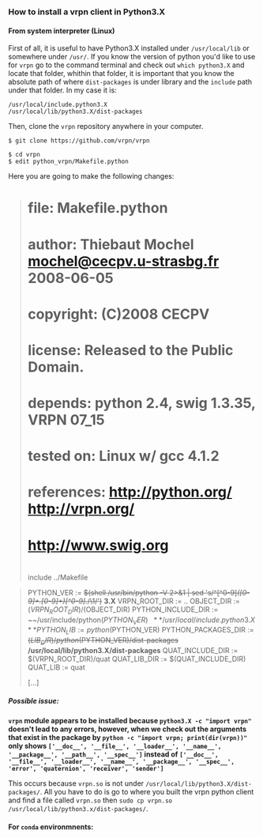 ### How to install a vrpn client in Python3.X

#### From system interpreter (Linux)

First of all, it is useful to have Python3.X installed under `/usr/local/lib` or somewhere under `/usr/`. If you know the version of python you'd like to use for `vrpn` go to the command terminal and check out `which python3.X` and locate that folder, whithin that folder,  it is important that you know the absolute path of where `dist-packages` is under library and the `include` path under that folder. In my case it is: 

```
/usr/local/include.python3.X
/usr/local/lib/python3.X/dist-packages
```

Then, clone the `vrpn` repository anywhere in your computer. 

```
$ git clone https://github.com/vrpn/vrpn
```

```
$ cd vrpn
$ edit python_vrpn/Makefile.python
```

Here you are going to make the following changes: 


> # file:	Makefile.python
> # author:	Thiebaut Mochel mochel@cecpv.u-strasbg.fr 2008-06-05
> # copyright:	(C)2008  CECPV
> # license:	Released to the Public Domain.
> # depends:	python 2.4, swig 1.3.35, VRPN 07_15
> # tested on:	Linux w/ gcc 4.1.2
> # references:  http://python.org/ http://vrpn.org/
> #              http://www.swig.org
> #
> 
> include ../Makefile

> PYTHON_VER := ~~$(shell /usr/bin/python -V 2>&1 | sed 's/^[^0-9]*\([0-9]\+.[0-9]\+\)[^0-9].*/\1/')~~ **3.X**
> VRPN_ROOT_DIR := ..
> OBJECT_DIR := $(VRPN_ROOT_DIR)/$(OBJECT_DIR)
> PYTHON_INCLUDE_DIR := ~~/usr/include/python$(PYTHON_VER)~~ **/usr/local/include.python3.X**
> PYTHON_LIB := python$(PYTHON_VER)
> PYTHON_PACKAGES_DIR := ~~$(LIB_DIR)/python$(PYTHON_VER)/dist-packages~~ **/usr/local/lib/python3.X/dist-packages**
> QUAT_INCLUDE_DIR := $(VRPN_ROOT_DIR)/quat
> QUAT_LIB_DIR := $(QUAT_INCLUDE_DIR)
> QUAT_LIB := quat
> 
> [...]


##### Possible issue: 

**`vrpn` module appears to be installed because `python3.X -c "import vrpn"` doesn't lead to any errors, however, when we check out the arguments that exist in the package by `python -c "import vrpn; print(dir(vrpn))"` only shows `['__doc__', '__file__', '__loader__', '__name__', '__package__', '__path__', '__spec__']` instead of `['__doc__', '__file__', '__loader__', '__name__', '__package__', '__spec__', 'error', 'quaternion', 'receiver', 'sender']
`**  

This occurs because `vrpn.so` is not under `/usr/local/lib/python3.X/dist-packages/`. All you have to do is go to where you built the vrpn python client and find a file called `vrpn.so` then `sudo cp vrpn.so /usr/local/lib/python3.x/dist-packages/`.

#### For `conda` environmnents:

